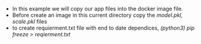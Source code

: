 - In this example we will copy our app files into the docker image file.
- Before create an image in this current directory copy the *model.pkl, scale.pkl* files
- to create requierment.txt file with end to date dependices, *(python3) pip freeze > reqierment.txt* 
